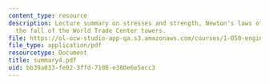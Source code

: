 ```yaml
---
content_type: resource
description: Lecture summary on stresses and strength, Newton's laws of motion, and
  the fall of the World Trade Center towers.
file: https://ol-ocw-studio-app-qa.s3.amazonaws.com/courses/1-050-engineering-mechanics-i-fall-2007/bb39a033fe023ffd7108e380e6e5ecc3_summary4.pdf
file_type: application/pdf
resourcetype: Document
title: summary4.pdf
uid: bb39a033-fe02-3ffd-7108-e380e6e5ecc3
---
```

